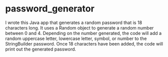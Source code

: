 # password_generator

I wrote this Java app that generates a random password that is 18 characters long. It uses a Random object to generate a random number between 0 and 4. Depending on the number generated, the code will add a random uppercase letter, lowercase letter, symbol, or number to the StringBuilder password. Once 18 characters have been added, the code will print out the generated password.
